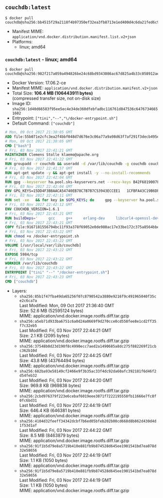 ## `couchdb:latest`

```console
$ docker pull couchdb@sha256:bb4515f29a2118f4b97350ef32ea3fb8713e1ed400d4c6da21fed6c953ee1d1a
```

-	Manifest MIME: `application/vnd.docker.distribution.manifest.list.v2+json`
-	Platforms:
	-	linux; amd64

### `couchdb:latest` - linux; amd64

```console
$ docker pull couchdb@sha256:982f217a059a494826be24c68bd9343086ac67d825a4b33c058912aee1799046
```

-	Docker Version: 17.06.2-ce
-	Manifest MIME: `application/vnd.docker.distribution.manifest.v2+json`
-	Total Size: **106.4 MB (106443911 bytes)**  
	(compressed transfer size, not on-disk size)
-	Image ID: `sha256:1d40d66583f95ee5ec4e34de360dfebfadbc116761d847536c64767346651602`
-	Entrypoint: `["tini","--","\/docker-entrypoint.sh"]`
-	Default Command: `["couchdb"]`

```dockerfile
# Mon, 09 Oct 2017 21:30:05 GMT
ADD file:55b071e2cfc3ea2f4bbf048d7d676e3c06a77a9a98d63f7af291f3decb495ec8 in / 
# Mon, 09 Oct 2017 21:30:05 GMT
CMD ["bash"]
# Fri, 03 Nov 2017 22:41:21 GMT
MAINTAINER Clemens Stolle klaemo@apache.org
# Fri, 03 Nov 2017 22:41:22 GMT
RUN groupadd -r couchdb && useradd -d /var/lib/couchdb -g couchdb couchdb
# Fri, 03 Nov 2017 22:41:57 GMT
RUN apt-get update -y && apt-get install -y --no-install-recommends     ca-certificates     curl     erlang-nox     libicu52     libmozjs185-1.0     libnspr4     libnspr4-0d   && rm -rf /var/lib/apt/lists/*
# Fri, 03 Nov 2017 22:42:04 GMT
RUN gpg --keyserver ha.pool.sks-keyservers.net --recv-keys B42F6819007F00F88E364FD4036A9C25BF357DD4   && curl -o /usr/local/bin/gosu -fSL "https://github.com/tianon/gosu/releases/download/1.7/gosu-$(dpkg --print-architecture)"   && curl -o /usr/local/bin/gosu.asc -fSL "https://github.com/tianon/gosu/releases/download/1.7/gosu-$(dpkg --print-architecture).asc"   && gpg --verify /usr/local/bin/gosu.asc   && rm /usr/local/bin/gosu.asc   && chmod +x /usr/local/bin/gosu   && gpg --keyserver ha.pool.sks-keyservers.net --recv-keys 6380DC428747F6C393FEACA59A84159D7001A4E5   && curl -o /usr/local/bin/tini -fSL "https://github.com/krallin/tini/releases/download/v0.9.0/tini"   && curl -o /usr/local/bin/tini.asc -fSL "https://github.com/krallin/tini/releases/download/v0.9.0/tini.asc"   && gpg --verify /usr/local/bin/tini.asc   && rm /usr/local/bin/tini.asc   && chmod +x /usr/local/bin/tini
# Fri, 03 Nov 2017 22:42:04 GMT
ENV GPG_KEYS=15DD4F3B8AACA54740EB78C7B7B7C53943ECCEE1   1CFBFA43C19B6DF4A0CA3934669C02FFDF3CEBA3   25BBBAC113C1BFD5AA594A4C9F96B92930380381   4BFCA2B99BADC6F9F105BEC9C5E32E2D6B065BFB   5D680346FAA3E51B29DBCB681015F68F9DA248BC   7BCCEB868313DDA925DF1805ECA5BCB7BB9656B0   C3F4DFAEAD621E1C94523AEEC376457E61D50B88   D2B17F9DA23C0A10991AF2E3D9EE01E47852AEE4   E0AF0A194D55C84E4A19A801CDB0C0F904F4EE9B
# Fri, 03 Nov 2017 22:42:11 GMT
RUN set -xe   && for key in $GPG_KEYS; do     gpg --keyserver ha.pool.sks-keyservers.net --recv-keys "$key";   done
# Fri, 03 Nov 2017 22:42:12 GMT
ENV COUCHDB_VERSION=1.6.1
# Fri, 03 Nov 2017 22:43:21 GMT
RUN buildDeps='     gcc     g++     erlang-dev     libcurl4-openssl-dev     libicu-dev     libmozjs185-dev     libnspr4-dev     make   '   && apt-get update && apt-get install -y --no-install-recommends $buildDeps   && curl -fSL http://apache.osuosl.org/couchdb/source/$COUCHDB_VERSION/apache-couchdb-$COUCHDB_VERSION.tar.gz -o couchdb.tar.gz   && curl -fSL https://www.apache.org/dist/couchdb/source/$COUCHDB_VERSION/apache-couchdb-$COUCHDB_VERSION.tar.gz.asc -o couchdb.tar.gz.asc   && gpg --verify couchdb.tar.gz.asc   && mkdir -p /usr/src/couchdb   && tar -xzf couchdb.tar.gz -C /usr/src/couchdb --strip-components=1   && cd /usr/src/couchdb   && ./configure --with-js-lib=/usr/lib --with-js-include=/usr/include/mozjs   && make && make install   && apt-get purge -y --auto-remove $buildDeps   && rm -rf /var/lib/apt/lists/* /usr/src/couchdb /couchdb.tar.gz*   && chown -R couchdb:couchdb     /usr/local/lib/couchdb /usr/local/etc/couchdb     /usr/local/var/lib/couchdb /usr/local/var/log/couchdb /usr/local/var/run/couchdb   && chmod -R g+rw     /usr/local/lib/couchdb /usr/local/etc/couchdb     /usr/local/var/lib/couchdb /usr/local/var/log/couchdb /usr/local/var/run/couchdb   && mkdir -p /var/lib/couchdb   && sed -e 's/^bind_address = .*$/bind_address = 0.0.0.0/' -i /usr/local/etc/couchdb/default.ini   && sed -e 's!/usr/local/var/log/couchdb/couch.log$!/dev/null!' -i /usr/local/etc/couchdb/default.ini
# Fri, 03 Nov 2017 22:43:21 GMT
COPY file:9167181556794bc11f93a378f69052e0de980ac17e33be172c375a8564bbe89a in / 
# Fri, 03 Nov 2017 22:43:22 GMT
RUN chmod +x /docker-entrypoint.sh
# Fri, 03 Nov 2017 22:43:22 GMT
VOLUME [/usr/local/var/lib/couchdb]
# Fri, 03 Nov 2017 22:43:22 GMT
EXPOSE 5984/tcp
# Fri, 03 Nov 2017 22:43:22 GMT
WORKDIR /var/lib/couchdb
# Fri, 03 Nov 2017 22:43:22 GMT
ENTRYPOINT ["tini" "--" "/docker-entrypoint.sh"]
# Fri, 03 Nov 2017 22:43:23 GMT
CMD ["couchdb"]
```

-	Layers:
	-	`sha256:85b1f47fba49da65256f07c8790542a3880e9216f9c491965040f35ce2c6ca7a`  
		Last Modified: Mon, 09 Oct 2017 21:36:40 GMT  
		Size: 52.6 MB (52595124 bytes)  
		MIME: application/vnd.docker.image.rootfs.diff.tar.gzip
	-	`sha256:a5eb71d933ba6751c6a0d24a0669f9d270cce0cd558fee8e1cd2ff35f7c32eb5`  
		Last Modified: Fri, 03 Nov 2017 22:44:21 GMT  
		Size: 2.1 KB (2095 bytes)  
		MIME: application/vnd.docker.image.rootfs.diff.tar.gzip
	-	`sha256:37548b0d23d190f8c4990ecc7aed2a1490685a8dc275f882269f21cbc362b10d`  
		Last Modified: Fri, 03 Nov 2017 22:44:25 GMT  
		Size: 43.8 MB (43764494 bytes)  
		MIME: application/vnd.docker.image.rootfs.diff.tar.gzip
	-	`sha256:682ba93e58149cf2466e9f3b35ac33f4dc92da60afc392181f6d46f2d54feb32`  
		Last Modified: Fri, 03 Nov 2017 22:44:20 GMT  
		Size: 969.8 KB (969838 bytes)  
		MIME: application/vnd.docker.image.rootfs.diff.tar.gzip
	-	`sha256:2cbd976379f223e6cebaf6019eee3871f7222195558fb11666e7fc8f0fc6bd31`  
		Last Modified: Fri, 03 Nov 2017 22:44:19 GMT  
		Size: 646.4 KB (646381 bytes)  
		MIME: application/vnd.docker.image.rootfs.diff.tar.gzip
	-	`sha256:4104d32feeff34342dcbf7b6ed05bfeb202b00cd668d8b862d430d4d1f53d1af`  
		Last Modified: Fri, 03 Nov 2017 22:44:22 GMT  
		Size: 8.5 MB (8463879 bytes)  
		MIME: application/vnd.docker.image.rootfs.diff.tar.gzip
	-	`sha256:91f1b5d79e8a5719b410e881fb9b874528d645ee1901541bd7ea078d32e58656`  
		Last Modified: Fri, 03 Nov 2017 22:44:19 GMT  
		Size: 1.1 KB (1050 bytes)  
		MIME: application/vnd.docker.image.rootfs.diff.tar.gzip
	-	`sha256:91f1b5d79e8a5719b410e881fb9b874528d645ee1901541bd7ea078d32e58656`  
		Last Modified: Fri, 03 Nov 2017 22:44:19 GMT  
		Size: 1.1 KB (1050 bytes)  
		MIME: application/vnd.docker.image.rootfs.diff.tar.gzip
